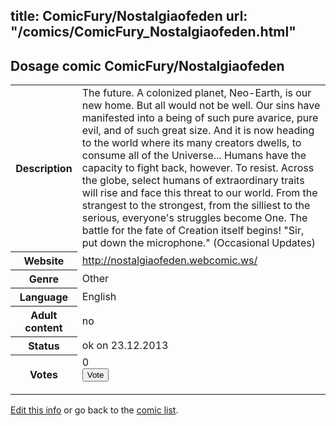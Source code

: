 title: ComicFury/Nostalgiaofeden
url: "/comics/ComicFury_Nostalgiaofeden.html"
---
Dosage comic ComicFury/Nostalgiaofeden
-----------------------------------------

<p id="msg"></p>
<script type="text/javascript">
if (window.location.search === '?edit_info_mail=sent_ok') {
  var elem = document.getElementById("msg");
  elem.innerHTML = 'Edited information sucessfully sent for review, which is usually done daily. Thanks!';
  elem.className = 'ok';
}
</script>
<table class="comicinfo">
<tr>
<th>Description</th><td>The future. A colonized planet, Neo-Earth, is our new home. But all would not be well. Our sins have manifested into a being of such pure avarice, pure evil, and of such great size. And it is now heading to the world where its many creators dwells, to consume all of the Universe... Humans have the capacity to fight back, however. To resist. Across the globe, select humans of extraordinary traits will rise and face this threat to our world. From the strangest to the strongest, from the silliest to the serious, everyone's struggles become One. The battle for the fate of Creation itself begins! &quot;Sir, put down the microphone.&quot; (Occasional Updates)</td>
</tr>
<tr>
<th>Website</th><td><a href="http://nostalgiaofeden.webcomic.ws/">http://nostalgiaofeden.webcomic.ws/</a></td>
</tr>
<tr>
<th>Genre</th><td>Other</td>
</tr>
<tr>
<th>Language</th><td>English</td>
</tr>
<tr>
<th>Adult content</th><td>no</td>
</tr>
<tr>
<th>Status</th><td>ok on 23.12.2013</td>
</tr>
<tr>
<th>Votes</th><td>0
<form action="http://gaecounter.appspot.com/count/" method="POST">
<input name="name" type="hidden" value="ComicFury_Nostalgiaofeden"/>
<input name="uid" type="hidden" id="voteuid" value=""/>
<input type="submit" value="Vote"/>
</form>
</td>
</tr>
</table>
<script type="text/javascript">
var ua = navigator.userAgent;
document.getElementById("voteuid").value = ua.replace(/[^a-zA-Z0-9\._:]/g , "_");;
</script>

[Edit this info](ComicFury_Nostalgiaofeden_edit.html) or go back to the [comic list](../comic-index.html).
